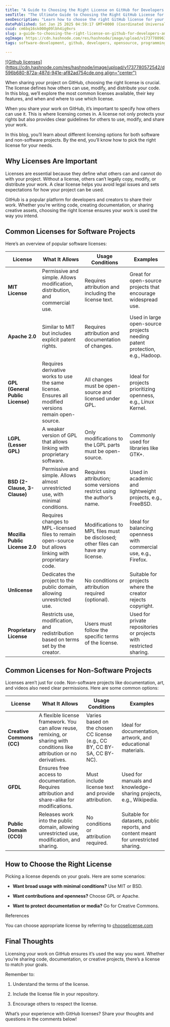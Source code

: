 ```yaml
---
title: "A Guide to Choosing the Right License on GitHub for Developers and Creators"
seoTitle: "The Ultimate Guide to Choosing the Right GitHub License for Your Proje"
seoDescription: "Learn how to choose the right GitHub license for your project. This guide explains popular software and non-software licenses, their uses, and how they impa"
datePublished: Sat Jan 25 2025 04:59:17 GMT+0000 (Coordinated Universal Time)
cuid: cm6bq16sk000g09lbh4ig9xrs
slug: a-guide-to-choosing-the-right-license-on-github-for-developers-and-creators
ogImage: https://cdn.hashnode.com/res/hashnode/image/upload/v1737780963511/aea896ea-bbff-46e2-9655-3caa29acc6b7.webp
tags: software-development, github, developers, opensource, programming-ciovqvfcb008mb253jrczo9ye, licensing, creative-commons, github-licenses, tech-tips, open-source-licensing

---
```


[![Github licenses](https://cdn.hashnode.com/res/hashnode/image/upload/v1737780572542/d596b680-872a-487d-941e-af82ad754cde.png align="center")](https://choosealicense.com/)

When sharing your project on GitHub, choosing the right license is crucial. The license defines how others can use, modify, and distribute your code. In this blog, we’ll explore the most common licenses available, their key features, and when and where to use which license.

When you share your work on GitHub, it’s important to specify how others can use it. This is where licensing comes in. A license not only protects your rights but also provides clear guidelines for others to use, modify, and share your work.

In this blog, you’ll learn about different licensing options for both software and non-software projects. By the end, you’ll know how to pick the right license for your needs.

## Why Licenses Are Important

Licenses are essential because they define what others can and cannot do with your project. Without a license, others can’t legally copy, modify, or distribute your work. A clear license helps you avoid legal issues and sets expectations for how your project can be used.

GitHub is a popular platform for developers and creators to share their work. Whether you’re writing code, creating documentation, or sharing creative assets, choosing the right license ensures your work is used the way you intend.

## Common Licenses for Software Projects

Here’s an overview of popular software licenses:

| **License** | **What It Allows** | **Usage Conditions** | **Examples** |
| --- | --- | --- | --- |
| **MIT License** | Permissive and simple. Allows modification, distribution, and commercial use. | Requires attribution and including the license text. | Great for open-source projects that encourage widespread use. |
| **Apache 2.0** | Similar to MIT but includes explicit patent rights. | Requires attribution and documentation of changes. | Used in large open-source projects needing patent protection, e.g., Hadoop. |
| **GPL (General Public License)** | Requires derivative works to use the same license. Ensures all modified versions remain open-source. | All changes must be open-source and licensed under GPL. | Ideal for projects prioritizing openness, e.g., Linux Kernel. |
| **LGPL (Lesser GPL)** | A weaker version of GPL that allows linking with proprietary software. | Only modifications to the LGPL parts must be open-source. | Commonly used for libraries like GTK+. |
| **BSD (2-Clause, 3-Clause)** | Permissive and simple. Allows almost unrestricted use, with minimal conditions. | Requires attribution; some versions restrict using the author’s name. | Used in academic and lightweight projects, e.g., FreeBSD. |
| **Mozilla Public License 2.0** | Requires changes to MPL-licensed files to remain open-source but allows linking with proprietary code. | Modifications to MPL files must be disclosed; other files can have any license. | Ideal for balancing openness with commercial use, e.g., Firefox. |
| **Unlicense** | Dedicates the project to the public domain, allowing unrestricted use. | No conditions or attribution required (optional). | Suitable for projects where the creator rejects copyright. |
| **Proprietary License** | Restricts use, modification, and redistribution based on terms set by the creator. | Users must follow the specific terms of the license. | Used for private repositories or projects with restricted sharing. |

## Common Licenses for Non-Software Projects

Licenses aren’t just for code. Non-software projects like documentation, art, and videos also need clear permissions. Here are some common options:

| **License** | **What It Allows** | **Usage Conditions** | **Examples** |
| --- | --- | --- | --- |
| **Creative Commons (CC)** | A flexible license framework. You can allow reuse, remixing, or sharing with conditions like attribution or no derivatives. | Varies based on the chosen CC license (e.g., CC BY, CC BY-SA, CC BY-NC). | Ideal for documentation, artwork, and educational materials. |
| **GFDL** | Ensures free access to documentation. Requires attribution and share-alike for modifications. | Must include license text and provide attribution. | Used for manuals and knowledge-sharing projects, e.g., Wikipedia. |
| **Public Domain (CC0)** | Releases work into the public domain, allowing unrestricted use, modification, and sharing. | No conditions or attribution required. | Suitable for datasets, public reports, and content meant for unrestricted sharing. |

## How to Choose the Right License

Picking a license depends on your goals. Here are some scenarios:

* **Want broad usage with minimal conditions?** Use MIT or BSD.
    
* **Want contributions and openness?** Choose GPL or Apache.
    
* **Want to protect documentation or media?** Go for Creative Commons.
    

References

You can choose appropriate license by referring to [chooselicense.com](https://choosealicense.com/)

## Final Thoughts

Licensing your work on GitHub ensures it’s used the way you want. Whether you’re sharing code, documentation, or creative projects, there’s a license to match your goals.

Remember to:

1. Understand the terms of the license.
    
2. Include the license file in your repository.
    
3. Encourage others to respect the license.
    

What’s your experience with GitHub licenses? Share your thoughts and questions in the comments below!